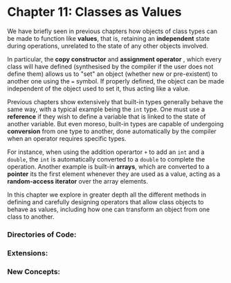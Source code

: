 # Chapter 11: Classes as Values

We have briefly seen in previous chapters how objects of class types can be made to function like **values**, that is, retaining an **independent** state during operations, unrelated to the state of any other objects involved.

In particular, the **copy constructor** and **assignment operator** , which every class will have defined (synthesised by the compiler if the user does not define them) allows us to "set" an object (whether new or pre-existent) to another one using the `=` symbol. If properly defined, the object can be made independent of the object used to set it, thus acting like a value.

Previous chapters show extensively that built-in types generally behave the same way, with a typical example being the `int` type. One must use a **reference** if they wish to define a variable that is linked to the state of another variable. But even moreso, built-in types are capable of undergoing **conversion** from one type to another, done automatically by the compiler when an operator requires specific types. 

For instance, when using the addition operartor `+` to add an `int` and a `double`, the `int` is automatically converted to a `double` to complete the operation. Another example is built-in **arrays**, which are converted to a **pointer** its the first element whenever they are used as a value, acting as a **random-access iterator** over the array elements.

In this chapter we explore in greater depth all the different methods in defining and carefully designing operators that allow class objects to behave as values, including how one can transform an object from one class to another.

### Directories of Code:

### Extensions:

### New Concepts:
